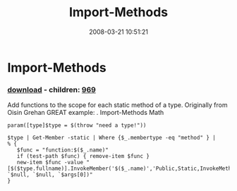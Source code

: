 ﻿---
pid:            162
poster:         Joel Bennett
title:          Import-Methods
date:           2008-03-21 10:51:21
format:         posh
parent:         0
parent:         0
children:       969
---

# Import-Methods

### [download](162.ps1) - children: [969](969.md)

Add functions to the scope for each static method of a type. Originally from Oisin Grehan
GREAT example: . Import-Methods Math

```posh
param([type]$type = $(throw "need a type!"))

$type | Get-Member -static | Where {$_.membertype -eq "method" } | 
% {
   $func = "function:$($_.name)"
   if (test-path $func) { remove-item $func }
   new-item $func -value "[$($type.fullname)].InvokeMember('$($_.name)','Public,Static,InvokeMethod,DeclaredOnly', `$null, `$null, `$args[0])"
}
```
